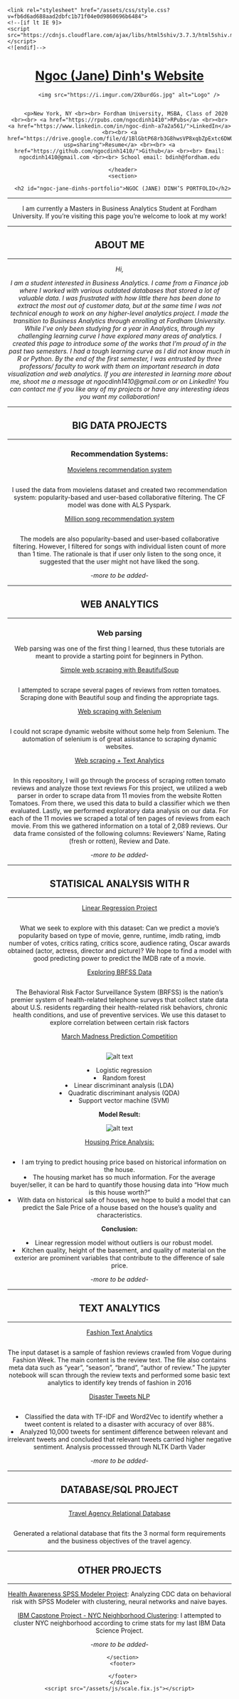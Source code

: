 
<title>THY BUI'S PORTFOLIO | DATA ANALYST</title>
<meta name="generator" content="Jekyll v3.8.5" />
<meta property="og:title" content="NGOC (JANE) DINH’S PORTFOLIO" />
<meta property="og:locale" content="en_US" />
<meta name="description" content="New York, NY Fordham University, MSBA, Class of 2020 RPubs LinkedIn Resume Github Email: ngocdinh1410@gmail.com School email: bdinh@fordham.edu" />
<meta property="og:description" content="New York, NY Fordham University, MSBA, Class of 2020 RPubs LinkedIn Resume Github Email: ngocdinh1410@gmail.com School email: bdinh@fordham.edu" />
<link rel="canonical" href="https://ngocdinh1410.github.io/" />
<meta property="og:url" content="https://ngocdinh1410.github.io/" />
<meta property="og:site_name" content="Ngoc (Jane) Dinh’s Website" />
<script type="application/ld+json">
{"@type":"WebSite","publisher":{"@type":"Organization","logo":{"@type":"ImageObject","url":"https://i.imgur.com/2XburdGs.jpg"}},"url":"https://ngocdinh1410.github.io/","name":"Ngoc (Jane) Dinh’s Website","headline":"NGOC (JANE) DINH’S PORTFOLIO","description":"New York, NY Fordham University, MSBA, Class of 2020 RPubs LinkedIn Resume Github Email: ngocdinh1410@gmail.com School email: bdinh@fordham.edu","@context":"https://schema.org"}</script>
<!-- End Jekyll SEO tag -->

    <link rel="stylesheet" href="/assets/css/style.css?v=fb6d6ad688aad2dbfc1b71f04e0d9860696b6484">
    <!--[if lt IE 9]>
    <script src="https://cdnjs.cloudflare.com/ajax/libs/html5shiv/3.7.3/html5shiv.min.js"></script>
    <![endif]-->
  </head>
  <body>
    <div class="wrapper">
      <header>
        <h1><a href="https://ngocdinh1410.github.io/">Ngoc (Jane) Dinh's Website</a></h1>
        
        
          <img src="https://i.imgur.com/2XburdGs.jpg" alt="Logo" />
        

        <p>New York, NY <br><br> Fordham University, MSBA, Class of 2020 <br><br> <a href="https://rpubs.com/ngocdinh1410">RPubs</a> <br><br> <a href="https://www.linkedin.com/in/ngoc-dinh-a7a2a561/">LinkedIn</a> <br><br> <a href="https://drive.google.com/file/d/1BlGbtP68rb3G8hwsVP8xqbZpExtc6DWQ/view?usp=sharing">Resume</a> <br><br> <a href="https://github.com/ngocdinh1410/">Github</a> <br><br> Email: ngocdinh1410@gmail.com <br><br> School email: bdinh@fordham.edu
</p>

        

        
        
      </header>
      <section>

      <h2 id="ngoc-jane-dinhs-portfolio">NGOC (JANE) DINH’S PORTFOLIO</h2>
<hr />

<p>I am currently a Masters in Business Analytics Student at Fordham University. If you’re visiting this page you’re welcome to look at my work!</p>

<hr />
<h2 id="about-me">ABOUT ME</h2>
<hr />

<p><em>Hi,</em></p>

<p><em>I am a student interested in Business Analytics. I came from a Finance job where I worked with various outdated databases that stored a lot of valuable data. I was frustrated with how little there has been done to extract the most out of customer data, but at the same time I was not technical enough to work on any higher-level analytics project. I made the transition to Business Analytics through enrolling at Fordham University. While I’ve only been studying for a year in Analytics, through my challenging learning curve I have explored many areas of analytics. I created this page to introduce some of the works that I’m proud of in the past two semesters. I had a tough learning curve as I did not know much in R or Python.  By the end of the first semester, I was entrusted by three professors/ faculty to work with them on important research in data visualization and web analytics.</em>
<em>If you are interested in learning more about me, shoot me a message at ngocdinh1410@gmail.com or on LinkedIn! You can contact me if you like any of my projects or have any interesting ideas you want my collaboration!</em></p>

<hr />
<h2 id="big-data-projects">BIG DATA PROJECTS</h2>
<hr />

<h3 id="recommendation-systems">Recommendation Systems:</h3>

<p><a href="https://github.com/ngocdinh1410/Movie-Recommendation-System">Movielens recommendation system</a></p>

<p><a href="https://github.com/ngocdinh1410/Movie-Recommendation-System"><img src="https://img.shields.io/badge/Spark-Big%20Data-red" alt="" /></a></p>

<p>I used the data from movielens dataset and created two recommendation system: popularity-based and user-based collaborative filtering. The CF model was done with ALS Pyspark.</p>

<p><a href="https://github.com/ngocdinh1410/Million-Song-Recommendation-System">Million song recommendation system</a></p>

<p><a href="https://github.com/ngocdinh1410/Million-Song-Recommendation-System"><img src="https://img.shields.io/badge/Spark-Big%20Data-red" alt="" /></a></p>

<p>The models are also popularity-based and user-based collaborative filtering. However, I filtered for songs with individual listen count of more than 1 time. The rationale is that if user only listen to the song once, it suggested that the user might not have liked the song.</p>

<p><em>-more to be added-</em></p>

<hr />
<h2 id="web-analytics">WEB ANALYTICS</h2>
<hr />

<h3 id="web-parsing">Web parsing</h3>

<p>Web parsing was one of the first thing I learned, thus these tutorials are meant to provide a starting point for beginners in Python.</p>

<p><a href="https://github.com/ngocdinh1410/Web-parsing">Simple web scraping with BeautifulSoup</a></p>

<p><a href="https://github.com/ngocdinh1410/Web-parsing"><img src="https://img.shields.io/badge/Python-BeautifulSoup-yellowgreen" alt="" /></a></p>

<p>I attempted to scrape several pages of reviews from rotten tomatoes. Scraping done with Beautiful soup and finding the appropriate tags.</p>

<p><a href="https://github.com/ngocdinh1410/Web-Scraping-with-Selenium-and-BS">Web scraping with Selenium</a></p>

<p><a href="https://github.com/ngocdinh1410/Web-Scraping-with-Selenium-and-BS"><img src="https://img.shields.io/badge/Python-BeautifulSoup-yellowgreen" alt="" /></a></p>

<p>I could not scrape dynamic website without some help from Selenium. The automation of selenium is of great asisstance to scraping dynamic websites.</p>

<p><a href="https://github.com/ngocdinh1410/Web-Parsing-and-Text-Analytics-">Web scraping + Text Analytics</a></p>

<p><a href="https://github.com/ngocdinh1410/Web-Parsing-and-Text-Analytics-"><img src="https://img.shields.io/badge/Python-BeautifulSoup-yellowgreen" alt="" /></a></p>

<p>In this repository, I will go through the process of scraping rotten tomato reviews and analyze those text reviews For this project, we utilized a web parser in order to scrape data from 11 movies from the website Rotten Tomatoes. From there, we used this data to build a classifier which we then evaluated. Lastly, we performed exploratory data analysis on our data. For each of the 11 movies we scraped a total of ten pages of reviews from each movie. From this we gathered information on a total of 2,089 reviews. Our data frame consisted of the following columns: Reviewers’ Name, Rating (fresh or rotten), Review and Date.</p>

<p><em>-more to be added-</em></p>

<hr />
<h2 id="statisical-analysis-with-r">STATISICAL ANALYSIS WITH R</h2>
<hr />

<p><a href="https://github.com/ngocdinh1410/Linear-Regression-Project">Linear Regression Project</a></p>

<p><a href="https://github.com/ngocdinh1410/Linear-Regression-Project"><img src="https://img.shields.io/badge/R-regression-blue" alt="" /></a></p>

<p>What we seek to explore with this dataset: Can we predict a movie’s popularity based on type of movie, genre, runtime, imdb rating, imdb number of votes, critics rating, critics score, audience rating, Oscar awards obtained (actor, actress, director and picture)? We hope to find a model with good predicting power to predict the IMDB rate of a movie.</p>

<p><a href="https://github.com/ngocdinh1410/Exploring-BRFSS-Data">Exploring BRFSS Data</a></p>

<p><a href="https://github.com/ngocdinh1410/Exploring-BRFSS-Data"><img src="https://img.shields.io/badge/R-regression-blue" alt="" /></a></p>

<p>The Behavioral Risk Factor Surveillance System (BRFSS) is the nation’s premier system of health-related telephone surveys that collect state data about U.S. residents regarding their health-related risk behaviors, chronic health conditions, and use of preventive services. We use this dataset to explore correlation between certain risk factors</p>

<p><a href="https://github.com/ngocdinh1410/March-Madness-2020">March Madness Prediction Competition</a></p>

<p><a href="https://github.com/ngocdinh1410/March-Madness-2020"><img src="https://img.shields.io/badge/R-regression-blue" alt="" /></a></p>

<p><img src="https://i.imgur.com/q7zxeiLl.png" alt="alt text" /></p>

<li>Logistic regression</li>
<li>Random forest</li>
<li>Linear discriminant analysis (LDA)</li>
<li>Quadratic discriminant analysis (QDA)</li>
<li>Support vector machine (SVM)</li>

<p><strong>Model Result:</strong></p>

<p><img src="https://i.imgur.com/90B0VFq.png" alt="alt text" /></p>

<p><a href="https://github.com/ngocdinh1410/Housing-Price-Prediction">Housing Price Analysis:</a></p>

<p><a href="https://github.com/ngocdinh1410/Housing-Price-Prediction"><img src="https://img.shields.io/badge/R-regression-blue" alt="" /></a></p>

<li>I am trying to predict housing price based on historical information on the house.</li>
<li>The housing market has so much information. For the average buyer/seller, it can be hard to quantify those housing data into “How much is this house worth?”</li>
<li>With data on historical sale of houses, we hope to build a model that can predict the Sale Price of a house based on the house’s quality and characteristics.</li>

<p><strong>Conclusion:</strong></p>

<li>Linear regression model without outliers is our robust model.</li>
<li>Kitchen quality, height of the basement, and quality of material on the exterior are prominent variables that contribute to the difference of sale price.</li>

<p><em>-more to be added-</em></p>

<hr />
<h2 id="text-analytics">TEXT ANALYTICS</h2>
<hr />

<p><a href="https://github.com/ngocdinh1410/Fashion-Text-Analytics">Fashion Text Analytics</a></p>

<p><a href="https://github.com/ngocdinh1410/Fashion-Text-Analytics"><img src="https://img.shields.io/badge/Python-NLTK-yellow" alt="" /></a></p>

<p>The input dataset is a sample of fashion reviews crawled from Vogue during Fashion Week. The main content is the review text. The file also contains meta data such as “year”, “season”, “brand”, “author of review.” The jupyter notebook will scan through the review texts and performed some basic text analytics to identify key trends of fashion in 2016</p>

<p><a href="https://github.com/ngocdinh1410/Disaster-Tweets-Classification-NLP">Disaster Tweets NLP</a></p>

<p><a href="https://github.com/ngocdinh1410/Disaster-Tweets-Classification-NLP"><img src="https://img.shields.io/badge/Python-NLTK-yellow" alt="" /></a></p>

<li>Classified the data with TF-IDF and Word2Vec to identify whether a tweet content is related to a disaster
with accuracy of over 88%.</li>
<li>Analyzed 10,000 tweets for sentiment difference between relevant and irrelevant tweets and concluded
that relevant tweets carried higher negative sentiment. Analysis processsed through NLTK Darth Vader</li>

<p><em>-more to be added-</em></p>

<hr />
<h2 id="databasesql-project">DATABASE/SQL PROJECT</h2>
<hr />

<p><a href="https://github.com/thyanhbui1412/Travel-agency-database/blob/main/BlueWater%20Travel%20Agency%20Database%20System%20Report.docx"> Travel Agency Relational Database</a></p>

<p><a href="https://github.com/ngocdinh1410/Art-Gallery-Tracking-System"><img src="https://github.com/thyanhbui1412/Travel-agency-database/blob/main/database.jpg" alt="" /></a></p>

<p>Generated a relational database that fits the 3 normal form requirements and the business objectives of the travel agency.</p>

<hr />
<h2 id="other-projects">OTHER PROJECTS</h2>
<hr />

<p><a href="https://github.com/ngocdinh1410/Health-Awareness-SPSS-Modeler-Project">Health Awareness SPSS Modeler Project</a>: Analyzing CDC data on behavioral risk with SPSS Modeler with clustering, neural networks and naive bayes.</p>

<p><a href="https://github.com/ngocdinh1410/IBM-Capstone-Project">IBM Capstone Project - NYC Neighborhood Clustering</a>: I attempted to cluster NYC neighborhood according to crime stats for my last IBM Data Science Project.</p>

<p><em>-more to be added-</em></p>


      </section>
      <footer>
        
      </footer>
    </div>
    <script src="/assets/js/scale.fix.js"></script>
    
  </body>
</html>
